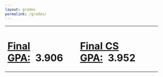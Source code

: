 ```yaml
---
layout: grades
permalink: /grades/
---
```


<table class="GPA">
    <tr>
        <td><h1><u>Final GPA:</u>&nbsp;&nbsp;<span>3.906</span></h1></td>
        <td><h1><u>Final CS GPA:</u>&nbsp;&nbsp;<span>3.952</span></h1></td>
    </tr>
</table>